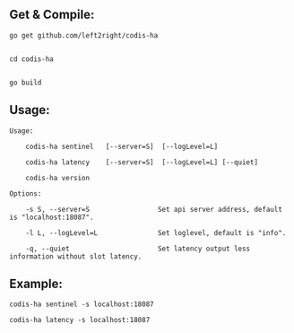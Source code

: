 
Get & Compile:
---------------

	go get github.com/left2right/codis-ha


	cd codis-ha


	go build

Usage:
---------------

	Usage:

		codis-ha sentinel   [--server=S]  [--logLevel=L]

		codis-ha latency  	[--server=S]  [--logLevel=L] [--quiet]
		
		codis-ha version

	Options:

		-s S, --server=S                 Set api server address, default is "localhost:18087".

		-l L, --logLevel=L               Set loglevel, default is "info".

		-q, --quiet            			 Set latency output less information without slot latency.

Example:
---------------

	codis-ha sentinel -s localhost:18087

	codis-ha latency -s localhost:18087


